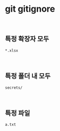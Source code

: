 #  git gitignore

<br>

## 특정 확장자 모두

```
*.xlsx
```



<br/>

## 특정 폴더 내 모두

```
secrets/
```

<br/>



## 특정 파일

```
a.txt
```

